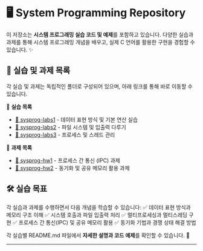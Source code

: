 # 🖥️ System Programming Repository

이 저장소는 **시스템 프로그래밍 실습 코드 및 예제**를 포함하고 있습니다. 다양한 실습과 과제를 통해 시스템 프로그래밍 개념을 배우고, 실제 C 언어를 활용한 구현을 경험할 수 있습니다. ✨

## 📂 실습 및 과제 목록
각 실습 및 과제는 독립적인 폴더로 구성되어 있으며, 아래 링크를 통해 바로 이동할 수 있습니다.

🔗 **실습 목록**
- [📝 sysprog-labs1](https://github.com/your-repo/sysprog-labs1) - 데이터 표현 방식 및 기본 연산 실습
- [📝 sysprog-labs2](https://github.com/your-repo/sysprog-labs2) - 파일 시스템 및 입출력 다루기
- [📝 sysprog-labs3](https://github.com/your-repo/sysprog-labs3) - 프로세스 및 스레드 관리

🔗 **과제 목록**
- [📌 sysprog-hw1](https://github.com/your-repo/sysprog-hw1) - 프로세스 간 통신 (IPC) 과제
- [📌 sysprog-hw2](https://github.com/your-repo/sysprog-hw2) - 동기화 및 공유 메모리 활용 과제

## 🛠️ 실습 목표
각 실습과 과제를 수행하면서 다음 개념을 학습할 수 있습니다:
✅ 데이터 표현 방식과 메모리 구조 이해
✅ 시스템 호출과 파일 입출력 처리
✅ 멀티프로세싱과 멀티스레딩 구현
✅ 프로세스 간 통신(IPC) 및 공유 메모리 활용
✅ 동기화 기법과 경쟁 상태 해결 방법

각 실습별 README.md 파일에서 **자세한 설명과 코드 예제**를 확인할 수 있습니다. 🚀

---
